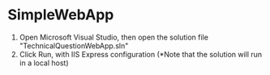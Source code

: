 # SimpleWebApp
1. Open Microsoft Visual Studio, then open the solution file "TechnicalQuestionWebApp.sln"
2. Click Run, with IIS Express configuration (*Note that the solution will run in a local host)
